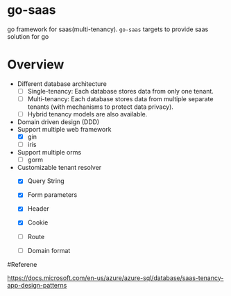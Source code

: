 # go-saas
go framework for saas(multi-tenancy). `go-saas` targets to provide saas solution for go

# Overview

* Different database architecture
  * [ ] Single-tenancy:  Each database stores data from only one tenant.
  * [ ] Multi-tenancy:  Each database stores data from multiple separate tenants (with mechanisms to protect data privacy).
  * [ ] Hybrid tenancy models are also available.
* Domain driven design (DDD)
* Support multiple web framework
    * [x] gin
    * [ ] iris
* Support multiple orms
    * [ ] gorm
* Customizable tenant resolver
    * [x] Query String
    * [x] Form parameters
    * [x] Header
    * [x] Cookie
    * [ ] Route
    * [ ] Domain format



#Referene

https://docs.microsoft.com/en-us/azure/azure-sql/database/saas-tenancy-app-design-patterns
